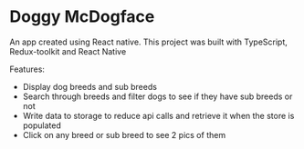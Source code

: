 # Doggy McDogface
An app created using React native.
This project was built with TypeScript, Redux-toolkit and React Native

Features: 
- Display dog breeds and sub breeds
- Search through breeds and filter dogs to see if they have sub breeds or not
- Write data to storage to reduce api calls and retrieve it when the store is populated
- Click on any breed or sub breed to see 2 pics of them
